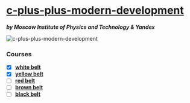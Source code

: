 # [c-plus-plus-modern-development](https://www.coursera.org/specializations/c-plus-plus-modern-development/)
***by Moscow Institute of Physics and Technology & Yandex***

![c-plus-plus-modern-development](https://habrastorage.org/web/86b/774/1cd/86b7741cd7184769906f89ee93a20b87.jpg)

### Courses
- [x] [**white belt**](https://www.coursera.org/learn/c-plus-plus-white)
- [x] [**yellow belt**](https://www.coursera.org/learn/c-plus-plus-yellow)
- [ ] [**red belt**](https://www.coursera.org/learn/c-plus-plus-red)
- [ ] [**brown belt**](https://www.coursera.org/learn/c-plus-plus-brown)
- [ ] [**black belt**](https://www.coursera.org/learn/c-plus-plus-black)
